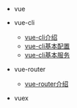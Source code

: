 * vue

* vue-cli
  * [vue-cli介绍](vue-cli-introduce.md)
  * [vue-cli基本配置](vue-cli-config.md)
  * [vue-cli基本服务](vue-cli-serve.md)

* vue-router
  * [vue-router介绍](vue-router-introduce.md)
  
* vuex